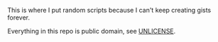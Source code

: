 This is where I put random scripts because I can't keep creating gists forever.

Everything in this repo is public domain, see [UNLICENSE](UNLICENSE).

